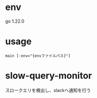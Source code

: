 # env

go 1.22.0

# usage 

```
main [-env="{envファイルパス}"]
```

# slow-query-monitor
スロークエリを検出し、slackへ通知を行う
